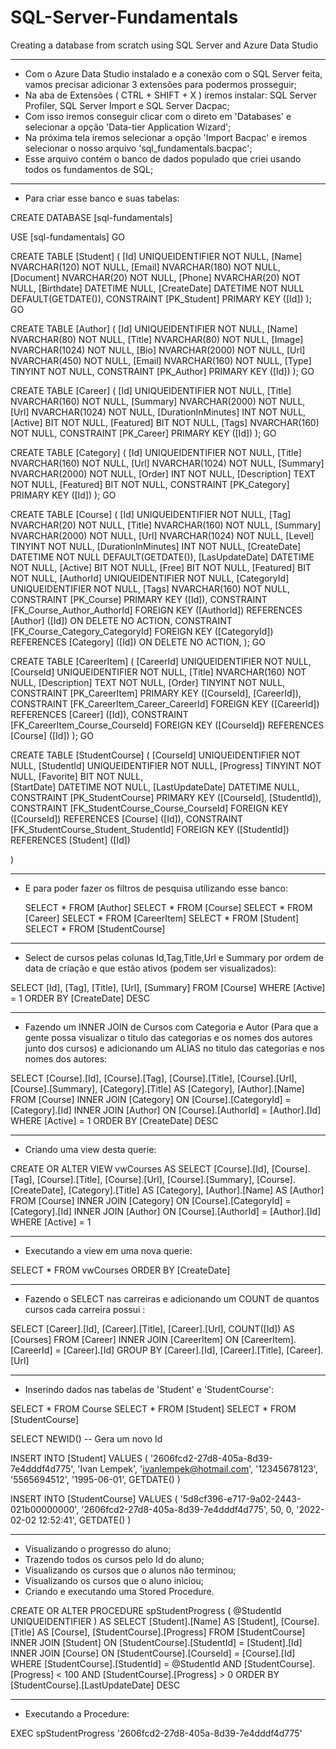 # SQL-Server-Fundamentals
Creating a database from scratch using SQL Server and Azure Data Studio

-----------------------------------------------------------------------
- Com o Azure Data Studio instalado e a conexão com o SQL Server feita, vamos precisar adicionar 3 extensões para podermos prosseguir;
- Na aba de Extensões ( CTRL + SHIFT + X ) iremos instalar: SQL Server Profiler, SQL Server Import e SQL Server Dacpac;
- Com isso iremos conseguir clicar com o direto em 'Databases' e selecionar a opção 'Data-tier Application Wizard';
- Na próxima tela iremos selecionar a opção 'Import Bacpac' e iremos selecionar o nosso arquivo 'sql_fundamentals.bacpac';
- Esse arquivo contém o banco de dados populado que criei usando todos os fundamentos de SQL;

-----------------------------------------------------------------------
- Para criar esse banco e suas tabelas:


CREATE DATABASE [sql-fundamentals]

USE [sql-fundamentals]
GO

CREATE TABLE [Student]
(
    [Id] UNIQUEIDENTIFIER NOT NULL,
    [Name] NVARCHAR(120) NOT NULL,
    [Email] NVARCHAR(180) NOT NULL,
    [Document] NVARCHAR(20) NOT NULL,
    [Phone] NVARCHAR(20) NOT NULL,
    [Birthdate] DATETIME NULL,
    [CreateDate] DATETIME NOT NULL DEFAULT(GETDATE()),
    CONSTRAINT [PK_Student] PRIMARY KEY ([Id])
);
GO

CREATE TABLE  [Author]
(
    [Id] UNIQUEIDENTIFIER NOT NULL,
    [Name] NVARCHAR(80) NOT NULL,
    [Title] NVARCHAR(80) NOT NULL,
    [Image] NVARCHAR(1024) NOT NULL,
    [Bio] NVARCHAR(2000) NOT NULL,
    [Url] NVARCHAR(450) NOT NULL,
    [Email] NVARCHAR(160) NOT NULL,
    [Type] TINYINT NOT NULL,
    CONSTRAINT [PK_Author] PRIMARY KEY ([Id])
);
GO

CREATE TABLE [Career]
(
    [Id] UNIQUEIDENTIFIER NOT NULL,
    [Title] NVARCHAR(160) NOT NULL,
    [Summary] NVARCHAR(2000) NOT NULL,
    [Url] NVARCHAR(1024) NOT NULL,
    [DurationInMinutes] INT NOT NULL,
    [Active] BIT NOT NULL,
    [Featured] BIT NOT NULL,
    [Tags] NVARCHAR(160) NOT NULL,
    CONSTRAINT [PK_Career] PRIMARY KEY ([Id])
);
GO

CREATE TABLE [Category]
(
    [Id] UNIQUEIDENTIFIER NOT NULL,
    [Title] NVARCHAR(160) NOT NULL,
    [Url] NVARCHAR(1024) NOT NULL,
    [Summary] NVARCHAR(2000) NOT NULL,
    [Order] INT NOT NULL,
    [Description] TEXT NOT NULL,
    [Featured] BIT NOT NULL,
    CONSTRAINT [PK_Category] PRIMARY KEY ([Id])
);
GO

CREATE TABLE [Course]
(
    [Id] UNIQUEIDENTIFIER NOT NULL,
    [Tag] NVARCHAR(20) NOT NULL,
    [Title] NVARCHAR(160) NOT NULL,
    [Summary] NVARCHAR(2000) NOT NULL,
    [Url] NVARCHAR(1024) NOT NULL,
    [Level] TINYINT NOT NULL,
    [DurationInMinutes] INT NOT NULL,
    [CreateDate] DATETIME NOT NULL DEFAULT(GETDATE()),
    [LasUpdateDate] DATETIME NOT NULL,
    [Active] BIT NOT NULL,
    [Free] BIT NOT NULL,
    [Featured] BIT NOT NULL,
    [AuthorId] UNIQUEIDENTIFIER NOT NULL,
    [CategoryId] UNIQUEIDENTIFIER NOT NULL,
    [Tags] NVARCHAR(160) NOT NULL,
    CONSTRAINT [PK_Course] PRIMARY KEY ([Id]),
    CONSTRAINT [FK_Course_Author_AuthorId] FOREIGN KEY ([AuthorId]) REFERENCES [Author] ([Id]) ON DELETE NO ACTION,
    CONSTRAINT [FK_Course_Category_CategoryId] FOREIGN KEY ([CategoryId]) REFERENCES [Category] ([Id]) ON DELETE NO ACTION,
);
GO

CREATE TABLE [CareerItem]
(
    [CareerId] UNIQUEIDENTIFIER NOT NULL,
    [CourseId] UNIQUEIDENTIFIER NOT NULL,
    [Title] NVARCHAR(160) NOT NULL,
    [Description] TEXT NOT NULL,
    [Order] TINYINT NOT NULL,
    CONSTRAINT [PK_CareerItem] PRIMARY KEY ([CourseId], [CareerId]),
    CONSTRAINT [FK_CareerItem_Career_CareerId] FOREIGN KEY ([CareerId]) REFERENCES [Career] ([Id]),
    CONSTRAINT [FK_CareerItem_Course_CourseId] FOREIGN KEY ([CourseId]) REFERENCES [Course] ([Id]) 
);
GO

CREATE TABLE [StudentCourse]
(
    [CourseId] UNIQUEIDENTIFIER NOT NULL,
    [StudentId] UNIQUEIDENTIFIER NOT NULL,
    [Progress] TINYINT NOT NULL,
    [Favorite] BIT NOT NULL,  
    [StartDate] DATETIME NOT NULL,
    [LastUpdateDate] DATETIME NULL,
    CONSTRAINT [PK_StudentCourse] PRIMARY KEY ([CourseId], [StudentId]),
    CONSTRAINT [FK_StudentCourse_Course_CourseId] FOREIGN KEY ([CourseId]) REFERENCES [Course] ([Id]),
    CONSTRAINT [FK_StudentCourse_Student_StudentId] FOREIGN KEY ([StudentId]) REFERENCES [Student] ([Id])

)
      
-----------------------------------------------------------------------
- E para poder fazer os filtros de pesquisa utilizando esse banco:

	SELECT * FROM [Author]
  SELECT * FROM [Course]
	SELECT * FROM [Career]
	SELECT * FROM [CareerItem]
	SELECT * FROM [Student]
	SELECT * FROM [StudentCourse]
	
---------------------------
- Select de cursos pelas colunas Id,Tag,Title,Url e Summary por ordem de data de criação e que estão ativos (podem ser visualizados):

SELECT
    [Id],
    [Tag],
    [Title],
    [Url],
    [Summary]
FROM
    [Course]
WHERE
    [Active] = 1
ORDER BY
    [CreateDate] DESC

---------------------------
- Fazendo um INNER JOIN de Cursos com Categoria e Autor (Para que a gente possa visualizar o titulo das categorias e os nomes dos autores junto dos cursos) e adicionando um ALIAS no titulo das categorias e nos nomes dos autores:

SELECT
    [Course].[Id],
    [Course].[Tag],
    [Course].[Title],
    [Course].[Url],
    [Course].[Summary],
    [Category].[Title] AS [Category],
    [Author].[Name]
FROM
    [Course]
    INNER JOIN [Category] ON [Course].[CategoryId] = [Category].[Id] 
    INNER JOIN [Author] ON [Course].[AuthorId] = [Author].[Id]
WHERE
    [Active] = 1
ORDER BY
    [CreateDate] DESC

---------------------------
- Criando uma view desta querie:

CREATE OR ALTER VIEW vwCourses AS
    SELECT
        [Course].[Id],
        [Course].[Tag],
        [Course].[Title],
        [Course].[Url],
        [Course].[Summary],
        [Course].[CreateDate],
        [Category].[Title] AS [Category],
        [Author].[Name] AS [Author]
    FROM
        [Course]
        INNER JOIN [Category] ON [Course].[CategoryId] = [Category].[Id] 
        INNER JOIN [Author] ON [Course].[AuthorId] = [Author].[Id]
    WHERE
        [Active] = 1

---------------------------
- Executando a view em uma nova querie:

SELECT * FROM vwCourses ORDER BY [CreateDate]

---------------------------
- Fazendo o SELECT nas carreiras e adicionando um COUNT  de quantos cursos cada carreira possui :

SELECT
    [Career].[Id],
    [Career].[Title],
    [Career].[Url],
    COUNT([Id]) AS [Courses]
FROM
    [Career]
    INNER JOIN [CareerItem] ON [CareerItem].[CareerId] = [Career].[Id]
GROUP BY
    [Career].[Id],
    [Career].[Title],
    [Career].[Url]

---------------------------
- Inserindo dados nas tabelas de 'Student' e 'StudentCourse':

SELECT * FROM Course
SELECT * FROM [Student]
SELECT * FROM [StudentCourse]


SELECT NEWID() -- Gera um novo Id

INSERT INTO 
    [Student]
VALUES (
    '2606fcd2-27d8-405a-8d39-7e4dddf4d775',
    'Ivan Lempek',
    'ivanlempek@hotmail.com',
    '12345678123',
    '5565694512',
    '1995-06-01',
    GETDATE()
)

INSERT INTO
    [StudentCourse]
VALUES (
    '5d8cf396-e717-9a02-2443-021b00000000',
    '2606fcd2-27d8-405a-8d39-7e4dddf4d775',
    50,
    0,
    '2022-02-02 12:52:41',
    GETDATE()
)

-------------------------
- Visualizando o progresso do aluno;
- Trazendo todos os cursos pelo Id do aluno;
- Visualizando os cursos que o alunos não terminou;
- Visualizando os cursos que o aluno iniciou;
- Criando e executando uma Stored Procedure.


CREATE OR ALTER PROCEDURE spStudentProgress (
    @StudentId UNIQUEIDENTIFIER
)
AS
    SELECT 
    [Student].[Name] AS [Student],
    [Course].[Title] AS [Course],
    [StudentCourse].[Progress]
    FROM
        [StudentCourse]
        INNER JOIN [Student] ON [StudentCourse].[StudentId] = [Student].[Id]
        INNER JOIN [Course] ON [StudentCourse].[CourseId] = [Course].[Id]
    WHERE
        [StudentCourse].[StudentId] = @StudentId
        AND [StudentCourse].[Progress] < 100
        AND [StudentCourse].[Progress] > 0
    ORDER BY
        [StudentCourse].[LastUpdateDate] DESC


---------------------------
- Executando a Procedure:

EXEC spStudentProgress '2606fcd2-27d8-405a-8d39-7e4dddf4d775'

